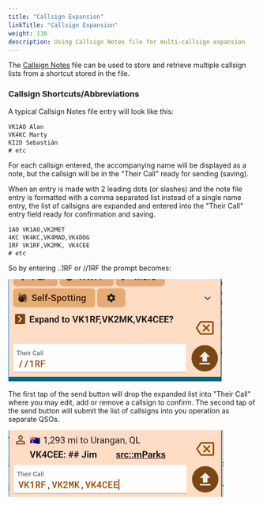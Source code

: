```yaml
---
title: "Callsign Expansion"
linkTitle: "Callsign Expansion"
weight: 130
description: Using Callsign Notes file for multi-callsign expansion
---
```

The [Callsign Notes](../callsign-notes/) file can be used to store and retrieve multiple callsign lists from a shortcut stored in the file.

### Callsign Shortcuts/Abbreviations
A typical Callsign Notes file entry will look like this:
```
VK1AO Alan
VK4KC Marty
KI2D Sebastián
# etc
```
For each callsign entered, the accompanying name will be displayed as a note, but the callsign will be in the "Their Call" ready for sending (saving).

When an entry is made with 2 leading dots (or slashes) and the note file entry is formatted with a comma separated list instead of a single name entry, the list of callsigns are expanded and entered into the "Their Call" entry field ready for confirmation and saving.
```
1AO VK1AO,VK2MET
4KC VK4KC,VK4MAD,VK4DOG
1RF VK1RF,VK2MK, VK4CEE
# etc
```
So by entering ..1RF or //1RF the prompt becomes:

![image](./expansion-1.png)

The first tap of the send button will drop the expanded list into "Their Call" where you may edit, add or remove a callsign to confirm.
The second tap of the send button will submit the list of callsigns into you operation as separate QSOs.

![image](./expansion-2.png)

